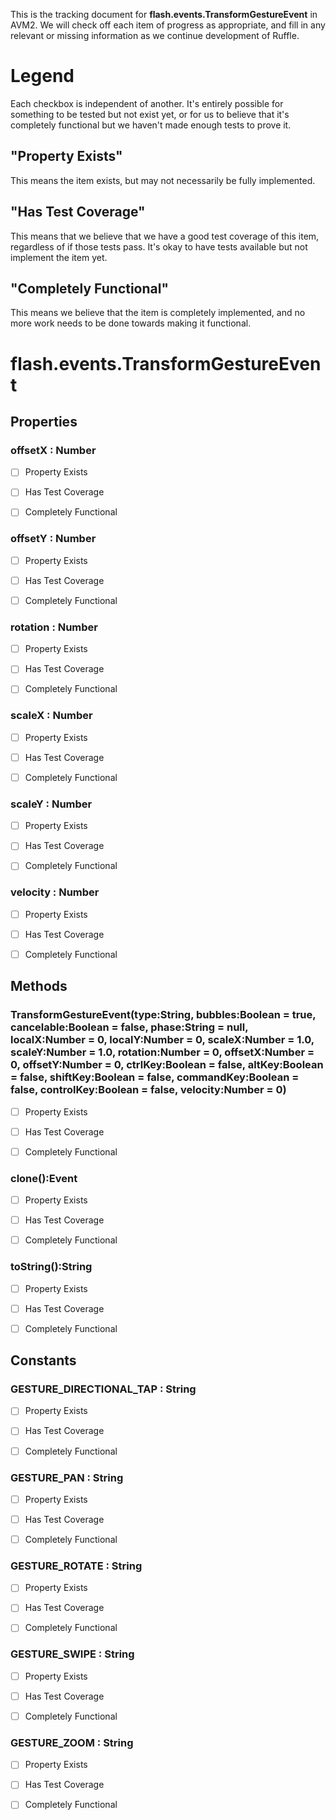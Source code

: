 This is the tracking document for **flash.events.TransformGestureEvent** in AVM2. We will check off each item of progress as appropriate, and fill in any relevant or missing information as we continue development of Ruffle.
# Legend

Each checkbox is independent of another. It's entirely possible for something to be tested but not exist yet, or for us to believe that it's completely functional but we haven't made enough tests to prove it.
## "Property Exists"

This means the item exists, but may not necessarily be fully implemented.
## "Has Test Coverage"

This means that we believe that we have a good test coverage of this item, regardless of if those tests pass. It's okay to have tests available but not implement the item yet.
## "Completely Functional"

This means we believe that the item is completely implemented, and no more work needs to be done towards making it functional.
# flash.events.TransformGestureEvent
## Properties
### offsetX : Number

* [ ] Property Exists

* [ ] Has Test Coverage

* [ ] Completely Functional


### offsetY : Number

* [ ] Property Exists

* [ ] Has Test Coverage

* [ ] Completely Functional


### rotation : Number

* [ ] Property Exists

* [ ] Has Test Coverage

* [ ] Completely Functional


### scaleX : Number

* [ ] Property Exists

* [ ] Has Test Coverage

* [ ] Completely Functional


### scaleY : Number

* [ ] Property Exists

* [ ] Has Test Coverage

* [ ] Completely Functional


### velocity : Number

* [ ] Property Exists

* [ ] Has Test Coverage

* [ ] Completely Functional


## Methods
### TransformGestureEvent(type:String, bubbles:Boolean = true, cancelable:Boolean = false, phase:String = null, localX:Number = 0, localY:Number = 0, scaleX:Number = 1.0, scaleY:Number = 1.0, rotation:Number = 0, offsetX:Number = 0, offsetY:Number = 0, ctrlKey:Boolean = false, altKey:Boolean = false, shiftKey:Boolean = false, commandKey:Boolean = false, controlKey:Boolean = false, velocity:Number = 0)

* [ ] Property Exists

* [ ] Has Test Coverage

* [ ] Completely Functional


### clone():Event

* [ ] Property Exists

* [ ] Has Test Coverage

* [ ] Completely Functional


### toString():String

* [ ] Property Exists

* [ ] Has Test Coverage

* [ ] Completely Functional


## Constants
### GESTURE_DIRECTIONAL_TAP : String

* [ ] Property Exists

* [ ] Has Test Coverage

* [ ] Completely Functional


### GESTURE_PAN : String

* [ ] Property Exists

* [ ] Has Test Coverage

* [ ] Completely Functional


### GESTURE_ROTATE : String

* [ ] Property Exists

* [ ] Has Test Coverage

* [ ] Completely Functional


### GESTURE_SWIPE : String

* [ ] Property Exists

* [ ] Has Test Coverage

* [ ] Completely Functional


### GESTURE_ZOOM : String

* [ ] Property Exists

* [ ] Has Test Coverage

* [ ] Completely Functional